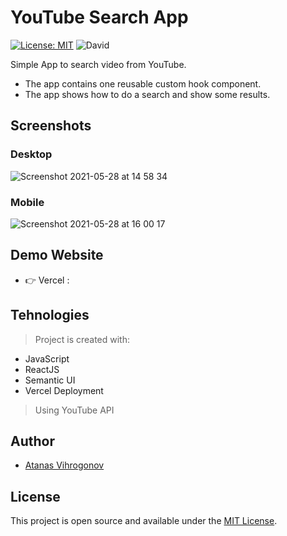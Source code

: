 # YouTube Search App

[![License: MIT](https://img.shields.io/badge/License-MIT-blue.svg)](https://opensource.org/licenses/MIT) ![David](https://img.shields.io/david/dev/taniarascia/webpack-boilerplate)

Simple App to search video from YouTube.
- The app contains one reusable custom hook component.
- The app shows how to do a search and show some results.

## Screenshots
### Desktop
![Screenshot 2021-05-28 at 14 58 34](https://user-images.githubusercontent.com/45083295/120003022-41519a80-bfcd-11eb-8097-c30790262079.png)

### Mobile
![Screenshot 2021-05-28 at 16 00 17](https://user-images.githubusercontent.com/45083295/120003702-e7050980-bfcd-11eb-8aa5-9849a5e92f0e.png)


## Demo Website
- 👉 Vercel :

## Tehnologies
> Project is created with:
- JavaScript
- ReactJS
- Semantic UI
- Vercel Deployment
> Using YouTube API

## Author
- [Atanas Vihrogonov](https://avihrogonov.co.uk)

## License
This project is open source and available under the [MIT License](LICENSE).

